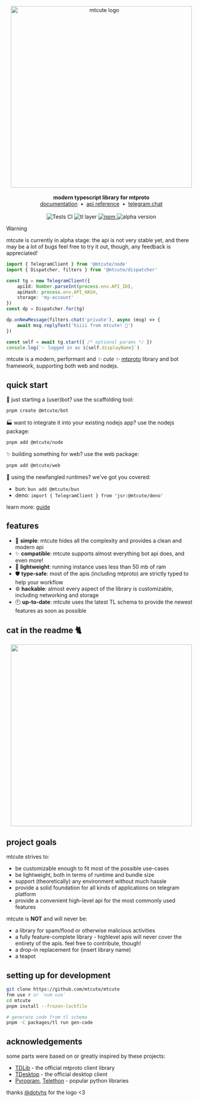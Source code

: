 <p align="center">
    <a href="https://github.com/mtcute/mtcute/">
        <img src="https://raw.githubusercontent.com/mtcute/mtcute/master/.forgejo/logo.svg?new" alt="mtcute logo" title="mtcute" width="480" /><br/>
    </a><br/>
    <b>modern typescript library for mtproto</b>
    <br>
    <a href="https://mtcute.dev">documentation</a>
    &nbsp;•&nbsp;
    <a href="https://ref.mtcute.dev">api reference</a>
    &nbsp;•&nbsp;
    <a href="https://t.me/mt_cute">telegram chat</a>
    <br/><br/>
    <img src="https://codeberg.org/teidesu/mtcute/actions/workflows/test.yaml/badge.svg" alt="Tests CI" />
    <img src="https://img.shields.io/badge/dynamic/json?url=https%3A%2F%2Fraw.githubusercontent.com%2Fmtcute%2Fmtcute%2Fmaster%2Fpackages%2Ftl%2Fapi-schema.json&query=l&label=tl%20layer" alt="tl layer" />
    <a href="https://www.npmjs.com/search?q=%40mtcute">
        <img src="https://img.shields.io/npm/v/@mtcute/core" alt="npm" />
    </a>
    <img src="https://img.shields.io/badge/-alpha-orange" alt="alpha version" />
</p>

> [!WARNING]
> mtcute is currently in alpha stage: the api is not very stable yet, and there may be a lot of bugs
> feel free to try it out, though, any feedback is appreciated!

```ts
import { TelegramClient } from '@mtcute/node'
import { Dispatcher, filters } from '@mtcute/dispatcher'

const tg = new TelegramClient({
    apiId: Number.parseInt(process.env.API_ID),
    apiHash: process.env.API_HASH,
    storage: 'my-account'
})
const dp = Dispatcher.for(tg)

dp.onNewMessage(filters.chat('private'), async (msg) => {
    await msg.replyText('hiiii from mtcute! 🌸')
})

const self = await tg.start({ /* optional params */ })
console.log(`✨ logged in as ${self.displayName}`)
```

mtcute is a modern, performant and *✨ cute ✨* [mtproto](https://mtcute.dev/guide/intro/mtproto-vs-bot-api.html) library and bot framework,
supporting both web and nodejs.

## quick start

🤖 just starting a (user)bot? use the scaffolding tool:

```bash
pnpm create @mtcute/bot
```

🏭 want to integrate it into your existing nodejs app? use the nodejs package:
```bash
pnpm add @mtcute/node
```

✨ building something for web? use the web package:
```bash
pnpm add @mtcute/web
```

🚀 using the newfangled runtimes? we've got you covered:
- bun: `bun add @mtcute/bun`
- deno: `import { TelegramClient } from 'jsr:@mtcute/deno'`

learn more: [guide](https://mtcute.dev/guide/)

## features

- 🍰 **simple**: mtcute hides all the complexity and provides a clean and modern api
- ✨ **compatible**: mtcute supports almost everything bot api does, and even more!
- 🍡 **lightweight**: running instance uses less than 50 mb of ram
- 🛡️ **type-safe**: most of the apis (including mtproto) are strictly typed to help your workflow
- ⚙️ **hackable**: almost every aspect of the library is customizable, including networking and storage
- 🕙 **up-to-date**: mtcute uses the latest TL schema to provide the newest features as soon as possible

## cat in the readme 🐈

<p align="center">
    <img src="https://cataas.com/cat" align="center" width="480" />
</p>

## project goals

mtcute strives to:
- be customizable enough to fit most of the possible use-cases
- be lightweight, both in terms of runtime and bundle size
- support (theoretically) any environment without much hassle
- provide a solid foundation for all kinds of applications on telegram platform
- provide a convenient high-level api for the most commonly used features

mtcute is **NOT** and will never be:
- a library for spam/flood or otherwise malicious activities
- a fully feature-complete library - highlevel apis will never cover the entirety of the apis. feel free to contribute, though!
- a drop-in replacement for (insert library name)
- a teapot

## setting up for development

```bash
git clone https://github.com/mtcute/mtcute
fnm use # or `nvm use`
cd mtcute
pnpm install --frozen-lockfile

# generate code from tl schema
pnpm -C packages/tl run gen-code
```

## acknowledgements

some parts were based on or greatly inspired by these projects:

- [TDLib](https://github.com/tdlib/td) - the official mtproto client library
- [TDesktop](https://github.com/telegramdesktop/tdesktop) - the official desktop client
- [Pyrogram](https://github.com/pyrogram/pyrogram), [Telethon](https://github.com/LonamiWebs/Telethon) - popular python libraries

thanks [@dotvhs](//t.me/AboutTheDot) for the logo <3
